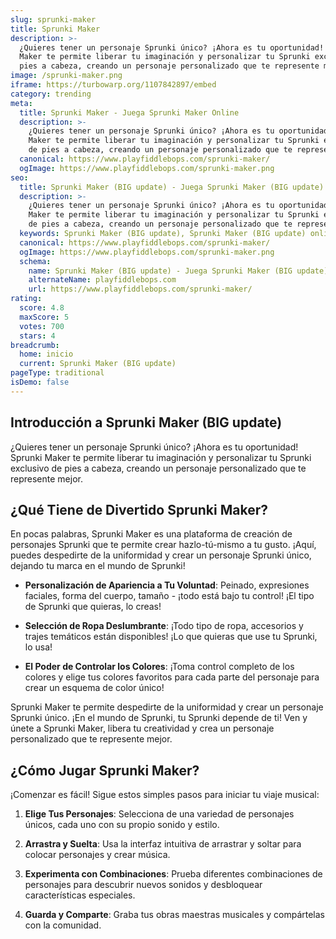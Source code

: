 ```yaml
---
slug: sprunki-maker
title: Sprunki Maker
description: >-
  ¿Quieres tener un personaje Sprunki único? ¡Ahora es tu oportunidad! Sprunki
  Maker te permite liberar tu imaginación y personalizar tu Sprunki exclusivo de
  pies a cabeza, creando un personaje personalizado que te represente mejor.
image: /sprunki-maker.png
iframe: https://turbowarp.org/1107842897/embed
category: trending
meta:
  title: Sprunki Maker - Juega Sprunki Maker Online
  description: >-
    ¿Quieres tener un personaje Sprunki único? ¡Ahora es tu oportunidad! Sprunki
    Maker te permite liberar tu imaginación y personalizar tu Sprunki exclusivo
    de pies a cabeza, creando un personaje personalizado que te represente mejor.
  canonical: https://www.playfiddlebops.com/sprunki-maker/
  ogImage: https://www.playfiddlebops.com/sprunki-maker.png
seo:
  title: Sprunki Maker (BIG update) - Juega Sprunki Maker (BIG update) Online
  description: >-
    ¿Quieres tener un personaje Sprunki único? ¡Ahora es tu oportunidad! Sprunki
    Maker te permite liberar tu imaginación y personalizar tu Sprunki exclusivo
    de pies a cabeza, creando un personaje personalizado que te represente mejor.
  keywords: Sprunki Maker (BIG update), Sprunki Maker (BIG update) online
  canonical: https://www.playfiddlebops.com/sprunki-maker/
  ogImage: https://www.playfiddlebops.com/sprunki-maker.png
  schema:
    name: Sprunki Maker (BIG update) - Juega Sprunki Maker (BIG update) Online
    alternateName: playfiddlebops.com
    url: https://www.playfiddlebops.com/sprunki-maker/
rating:
  score: 4.8
  maxScore: 5
  votes: 700
  stars: 4
breadcrumb:
  home: inicio
  current: Sprunki Maker (BIG update)
pageType: traditional
isDemo: false
---
```


## Introducción a Sprunki Maker (BIG update)

¿Quieres tener un personaje Sprunki único? ¡Ahora es tu oportunidad! Sprunki Maker te permite liberar tu imaginación y personalizar tu Sprunki exclusivo de pies a cabeza, creando un personaje personalizado que te represente mejor.

## ¿Qué Tiene de Divertido Sprunki Maker?

En pocas palabras, Sprunki Maker es una plataforma de creación de personajes Sprunki que te permite crear hazlo-tú-mismo a tu gusto. ¡Aquí, puedes despedirte de la uniformidad y crear un personaje Sprunki único, dejando tu marca en el mundo de Sprunki!

- **Personalización de Apariencia a Tu Voluntad**: Peinado, expresiones faciales, forma del cuerpo, tamaño - ¡todo está bajo tu control! ¡El tipo de Sprunki que quieras, lo creas!

- **Selección de Ropa Deslumbrante**: ¡Todo tipo de ropa, accesorios y trajes temáticos están disponibles! ¡Lo que quieras que use tu Sprunki, lo usa!

- **El Poder de Controlar los Colores**: ¡Toma control completo de los colores y elige tus colores favoritos para cada parte del personaje para crear un esquema de color único!

Sprunki Maker te permite despedirte de la uniformidad y crear un personaje Sprunki único. ¡En el mundo de Sprunki, tu Sprunki depende de ti! Ven y únete a Sprunki Maker, libera tu creatividad y crea un personaje personalizado que te represente mejor.

## ¿Cómo Jugar Sprunki Maker?

¡Comenzar es fácil! Sigue estos simples pasos para iniciar tu viaje musical:

1. **Elige Tus Personajes**: Selecciona de una variedad de personajes únicos, cada uno con su propio sonido y estilo.

1. **Arrastra y Suelta**: Usa la interfaz intuitiva de arrastrar y soltar para colocar personajes y crear música.

1. **Experimenta con Combinaciones**: Prueba diferentes combinaciones de personajes para descubrir nuevos sonidos y desbloquear características especiales.

1. **Guarda y Comparte**: Graba tus obras maestras musicales y compártelas con la comunidad.
